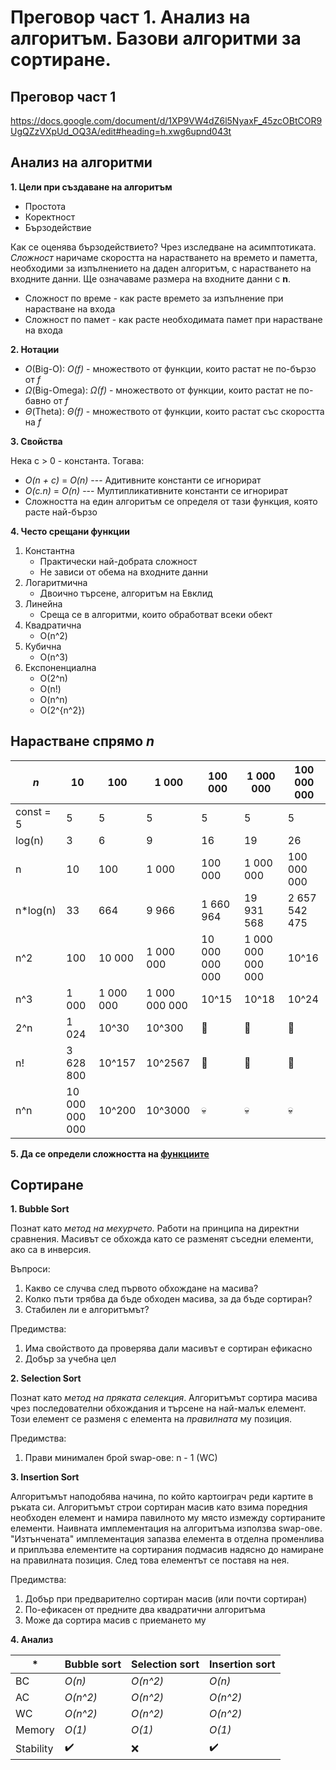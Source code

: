 # Преговор част 1. Анализ на алгоритъм. Базови алгоритми за сортиране.

## Преговор част 1

https://docs.google.com/document/d/1XP9VW4dZ6l5NyaxF_45zcOBtCOR9UgQZzVXpUd_OQ3A/edit#heading=h.xwg6upnd043t

## Анализ на алгоритми

**1. Цели при създаване на алгоритъм**
- Простота
- Коректност
- Бързодействие

Как се оценява бързодействието? Чрез изследване на асимптотиката.
*Сложност* наричаме скоростта на нарастването на времето и паметта, необходими за изпълнението на даден алгоритъм, с нарастването на входните данни.
Ще означаваме размера на входните данни с **n**.

- Сложност по време - как расте времето за изпълнение при нарастване на входа
- Сложност по памет - как расте необходимата памет при нарастване на входа

**2. Нотации**
- *O*(Big-O):
*O(f)* - множеството от функции, които растат не по-бързо от *f*
- *Ω*(Big-Omega):
*Ω(f)* - множеството от функции, които растат не по-бавно от *f*
- *Θ*(Theta):
*Θ(f)* - множеството от функции, които растат със скоростта на *f*

**3. Свойства**

Нека c > 0 - константа. Тогава:
- *O(n + c)* = *O(n)* --- Адитивните константи се игнорират
- *O(c.n)* = *O(n)* --- Мултипликативните константи се игнорират
- Сложността на един алгоритъм се определя от тази функция, която расте най-бързо

**4. Често срещани функции**
  1. Константна
        * Практически най-добрата сложност
        * Не зависи от обема на входните данни
  2. Логаритмична
        * Двоично търсене, алгоритъм на Евклид
  3. Линейна
        * Среща се в алгоритми, които обработват всеки обект
  4. Квадратична
        * O(n^2)
  5. Кубична
        * O(n^3)
  6. Експоненциална
        * O(2^n)
        * O(n!)
        * O(n^n)
        * O(2^{n^2})

## Нарастване спрямо *n*

| *n* | 10 | 100 | 1 000 | 100 000 | 1 000 000 | 100 000 000 |
| --- | --- | --- | --- | --- | --- | --- |
| const = 5 | 5 | 5 | 5 | 5 | 5 | 5 |
| log(n) | 3 | 6 | 9 | 16 | 19 | 26 |
| n | 10 | 100 | 1 000 | 100 000 | 1 000 000 | 100 000 000 |
| n*log(n) | 33 | 664 | 9 966 | 1 660 964 | 19 931 568 | 2 657 542 475 |
| n^2 | 100 | 10 000 | 1 000 000 | 10 000 000 000 | 1 000 000 000 000 | 10^16 |
| n^3| 1 000 | 1 000 000 | 1 000 000 000 | 10^15 | 10^18 | 10^24 |
| 2^n | 1 024 | 10^30 | 10^300 | :turtle: | :turtle: | :turtle: |
| n! | 3 628 800 | 10^157 | 10^2567 | :snail: | :snail: | :snail: |
| n^n | 10 000 000 000 | 10^200 | 10^3000 | :skull: | :skull: | :skull: |

**5. Да се определи сложността на [функциите](https://github.com/IvanaHristova/introduction-to-programming-2023-2024/tree/main/sem13/complexity.cpp)**

## Сортиране

**1. Bubble Sort**

Познат като *метод на мехурчето*.
Работи на принципа на директни сравнения. Масивът се обхожда като се разменят съседни елементи, ако са в инверсия.

Въпроси:
1. Какво се случва след първото обхождане на масива?
2. Колко пъти трябва да бъде обходен масива, за да бъде сортиран?
3. Стабилен ли е алгоритъмът?

Предимства:
1. Има свойството да проверява дали масивът е сортиран ефикасно
2. Добър за учебна цел

**2. Selection Sort**

Познат като *метод на пряката селекция*.
Алгоритъмът сортира масива чрез последователни обхождания и търсене на най-малък елемент. Този елемент се разменя с елемента на *правилната* му позиция.

Предимства:
1. Прави минимален брой swap-ове: n - 1 (WC)

**3. Insertion Sort**

Алгоритъмът наподобява начина, по който картоиграч реди картите в ръката си.
Алгоритъмът строи сортиран масив като взима поредния необходен елемент и намира павилното му място измежду сортираните елементи.
Наивната имплементация на алгоритъма използва swap-ове. "Изтънчената" имплементация запазва елемента в отделна променлива и приплъзва елементите на сортирания подмасив надясно до намиране на правилната позиция. След това елементът се поставя на нея.

Предимства:
1. Добър при предварително сортиран масив (или почти сортиран)
2. По-ефикасен от предните два квадратични алгоритъма
3. Може да сортира масив с приемането му

**4. Анализ**

| \* | Bubble sort | Selection sort | Insertion sort |
| --- | --- | --- | --- |
| BC | *O(n)* | *O(n^2)* | *O(n)* |
| AC | *O(n^2)* | *O(n^2)* | *O(n^2)* |
| WC | *O(n^2)*  | *O(n^2)* | *O(n^2)* |
| Memory | *O(1)* | *O(1)* | *O(1)* |
| Stability | :heavy_check_mark: | ❌ | :heavy_check_mark: |

